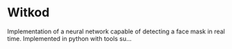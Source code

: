 # Witkod
Implementation of a neural network capable of detecting a face mask in real time. Implemented in python with tools su…
